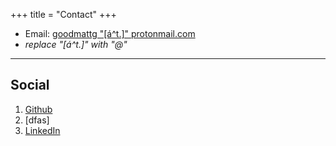 +++
title = "Contact"
+++

* Email: [goodmattg "[á^t.]" protonmail.com](mailto:foo@xyz.com)
* _replace "[á^t.]" with "@"_
---

## Social

1. [Github](https://github.com/goodmattg)
2. [dfas]
3. [LinkedIn](#)
